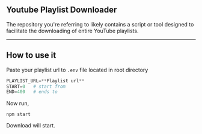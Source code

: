 ## Youtube Playlist Downloader

The repository you're referring to likely contains a script or tool designed to facilitate the downloading of entire YouTube playlists.

---
## How to use it
Paste your playlist url to `.env` file located in root directory
```python
PLAYLIST_URL=**Playlist url**
START=0   # start from
END=400   # ends to
```
Now run,
```
npm start
```
Download will start.